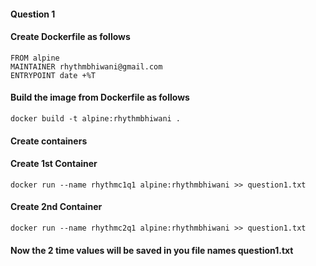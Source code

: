 #### Question 1
#### Create Dockerfile as follows
```
FROM alpine
MAINTAINER rhythmbhiwani@gmail.com
ENTRYPOINT date +%T
```

#### Build the image from Dockerfile as follows
```
docker build -t alpine:rhythmbhiwani .
```

#### Create containers
#### Create 1st Container
```
docker run --name rhythmc1q1 alpine:rhythmbhiwani >> question1.txt
```

#### Create 2nd Container
```
docker run --name rhythmc2q1 alpine:rhythmbhiwani >> question1.txt
```

#### Now the 2 time values will be saved in you file names question1.txt
